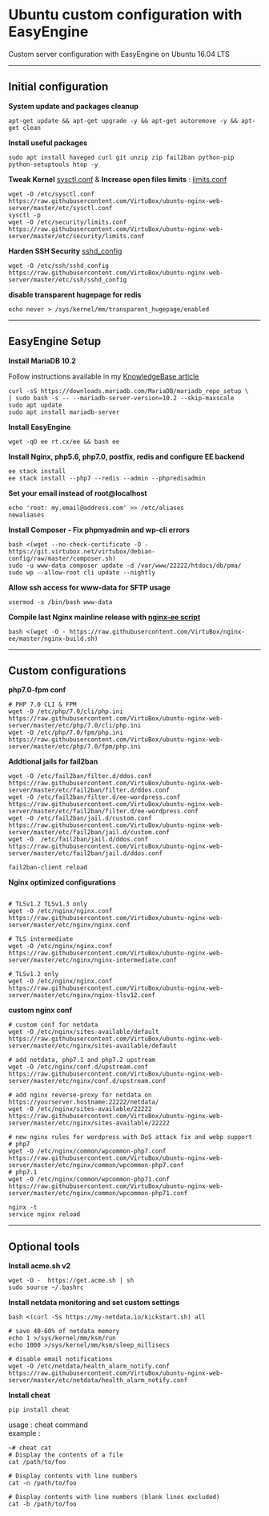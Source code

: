 
# Ubuntu custom configuration with EasyEngine

Custom server configuration with EasyEngine on Ubuntu 16.04 LTS

----

## Initial configuration

**System update and packages cleanup**

```
apt-get update && apt-get upgrade -y && apt-get autoremove -y && apt-get clean
```

**Install useful packages**  
```
sudo apt install haveged curl git unzip zip fail2ban python-pip python-setuptools htop -y
```
  
**Tweak Kernel** [sysctl.conf](https://github.com/VirtuBox/ubuntu-nginx-web-server/blob/master/etc/sysctl.conf) &
**Increase open files limits** : [limits.conf](https://github.com/VirtuBox/ubuntu-nginx-web-server/blob/master/etc/security/limits.conf)
```
wget -O /etc/sysctl.conf https://raw.githubusercontent.com/VirtuBox/ubuntu-nginx-web-server/master/etc/sysctl.conf
sysctl -p
wget -O /etc/security/limits.conf https://raw.githubusercontent.com/VirtuBox/ubuntu-nginx-web-server/master/etc/security/limits.conf
```
**Harden SSH Security** [sshd_config](https://github.com/VirtuBox/ubuntu-nginx-web-server/blob/master/etc/ssh/sshd_config)
```
wget -O /etc/ssh/sshd_config https://raw.githubusercontent.com/VirtuBox/ubuntu-nginx-web-server/master/etc/ssh/sshd_config
```

**disable transparent hugepage for redis**
```
echo never > /sys/kernel/mm/transparent_hugepage/enabled
```

----

## EasyEngine Setup

**Install MariaDB 10.2**  
 
Follow instructions available in my [KnowledgeBase article](https://kb.virtubox.net/knowledgebase/install-latest-mariadb-release-easyengine/) 

```
curl -sS https://downloads.mariadb.com/MariaDB/mariadb_repo_setup \
| sudo bash -s -- --mariadb-server-version=10.2 --skip-maxscale
sudo apt update
sudo apt install mariadb-server
```

**Install EasyEngine**  
```
wget -qO ee rt.cx/ee && bash ee
```
**Install Nginx, php5.6, php7.0, postfix, redis and configure EE backend**  
```
ee stack install
ee stack install --php7 --redis --admin --phpredisadmin
```

**Set your email instead of root@localhost**  
```
echo 'root: my.email@address.com' >> /etc/aliases
newaliases
```

**Install Composer - Fix phpmyadmin and wp-cli errors**  
```
bash <(wget --no-check-certificate -O - https://git.virtubox.net/virtubox/debian-config/raw/master/composer.sh)
sudo -u www-data composer update -d /var/www/22222/htdocs/db/pma/
sudo wp --allow-root cli update --nightly
```

**Allow ssh access for www-data for SFTP usage**
```
usermod -s /bin/bash www-data
```

**Compile last Nginx mainline release with [nginx-ee script](https://github.com/VirtuBox/nginx-ee)**  

```
bash <(wget -O - https://raw.githubusercontent.com/VirtuBox/nginx-ee/master/nginx-build.sh)
```
----

## Custom configurations

**php7.0-fpm conf**
```
# PHP 7.0 CLI & FPM
wget -O /etc/php/7.0/cli/php.ini https://raw.githubusercontent.com/VirtuBox/ubuntu-nginx-web-server/master/etc/php/7.0/cli/php.ini
wget -O /etc/php/7.0/fpm/php.ini https://raw.githubusercontent.com/VirtuBox/ubuntu-nginx-web-server/master/etc/php/7.0/fpm/php.ini
```

**Addtional jails for fail2ban**
```
wget -O /etc/fail2ban/filter.d/ddos.conf https://raw.githubusercontent.com/VirtuBox/ubuntu-nginx-web-server/master/etc/fail2ban/filter.d/ddos.conf
wget -O /etc/fail2ban/filter.d/ee-wordpress.conf https://raw.githubusercontent.com/VirtuBox/ubuntu-nginx-web-server/master/etc/fail2ban/filter.d/ee-wordpress.conf
wget -O /etc/fail2ban/jail.d/custom.conf https://raw.githubusercontent.com/VirtuBox/ubuntu-nginx-web-server/master/etc/fail2ban/jail.d/custom.conf
wget -O  /etc/fail2ban/jail.d/ddos.conf https://raw.githubusercontent.com/VirtuBox/ubuntu-nginx-web-server/master/etc/fail2ban/jail.d/ddos.conf

fail2ban-client reload
```

**Nginx optimized configurations**  
```

# TLSv1.2 TLSv1.3 only
wget -O /etc/nginx/nginx.conf https://raw.githubusercontent.com/VirtuBox/ubuntu-nginx-web-server/master/etc/nginx/nginx.conf

# TLS intermediate
wget -O /etc/nginx/nginx.conf https://raw.githubusercontent.com/VirtuBox/ubuntu-nginx-web-server/master/etc/nginx/nginx-intermediate.conf

# TLSv1.2 only
wget -O /etc/nginx/nginx.conf https://raw.githubusercontent.com/VirtuBox/ubuntu-nginx-web-server/master/etc/nginx/nginx-tlsv12.conf

```
**custom nginx conf**  
```
# custom conf for netdata
wget -O /etc/nginx/sites-available/default  https://raw.githubusercontent.com/VirtuBox/ubuntu-nginx-web-server/master/etc/nginx/sites-available/default

# add netdata, php7.1 and php7.2 upstream
wget -O /etc/nginx/conf.d/upstream.conf https://raw.githubusercontent.com/VirtuBox/ubuntu-nginx-web-server/master/etc/nginx/conf.d/upstream.conf

# add nginx reverse-proxy for netdata on https://yourserver.hostname:22222/netdata/
wget -O /etc/nginx/sites-available/22222 https://raw.githubusercontent.com/VirtuBox/ubuntu-nginx-web-server/master/etc/nginx/sites-available/22222

# new nginx rules for wordpress with DoS attack fix and webp support 
# php7
wget -O /etc/nginx/common/wpcommon-php7.conf https://raw.githubusercontent.com/VirtuBox/ubuntu-nginx-web-server/master/etc/nginx/common/wpcommon-php7.conf
# php7.1
wget -O /etc/nginx/common/wpcommon-php71.conf https://raw.githubusercontent.com/VirtuBox/ubuntu-nginx-web-server/master/etc/nginx/common/wpcommon-php71.conf

nginx -t
service nginx reload
```
----

## Optional tools

**Install acme.sh v2**  
```
wget -O -  https://get.acme.sh | sh
sudo source ~/.bashrc 
```

**Install netdata monitoring and set custom settings**  
```
bash <(curl -Ss https://my-netdata.io/kickstart.sh) all

# save 40-60% of netdata memory
echo 1 >/sys/kernel/mm/ksm/run
echo 1000 >/sys/kernel/mm/ksm/sleep_millisecs

# disable email notifications
wget -O /etc/netdata/health_alarm_notify.conf https://raw.githubusercontent.com/VirtuBox/ubuntu-nginx-web-server/master/etc/netdata/health_alarm_notify.conf

```

**Install cheat**
```
pip install cheat
```
usage : cheat command  
example : 
```
~# cheat cat
# Display the contents of a file
cat /path/to/foo

# Display contents with line numbers
cat -n /path/to/foo

# Display contents with line numbers (blank lines excluded)
cat -b /path/to/foo
```
